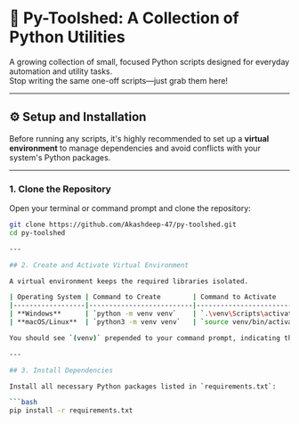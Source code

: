 # 🧰 Py-Toolshed: A Collection of Python Utilities

A growing collection of small, focused Python scripts designed for everyday automation and utility tasks.  
Stop writing the same one-off scripts—just grab them here!

---

## ⚙️ Setup and Installation

Before running any scripts, it's highly recommended to set up a **virtual environment** to manage dependencies and avoid conflicts with your system's Python packages.

---

### 1. Clone the Repository

Open your terminal or command prompt and clone the repository:

```bash
git clone https://github.com/Akashdeep-47/py-toolshed.git
cd py-toolshed

---

## 2. Create and Activate Virtual Environment

A virtual environment keeps the required libraries isolated.

| Operating System | Command to Create        | Command to Activate           |
|------------------|--------------------------|--------------------------------|
| **Windows**      | `python -m venv venv`    | `.\venv\Scripts\activate`     |
| **macOS/Linux**  | `python3 -m venv venv`   | `source venv/bin/activate`    |

You should see `(venv)` prepended to your command prompt, indicating the environment is active.

---

## 3. Install Dependencies

Install all necessary Python packages listed in `requirements.txt`:

```bash
pip install -r requirements.txt


